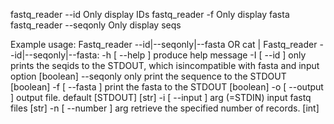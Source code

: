 
fastq_reader --id         Only display IDs
fastq_reader -f           Only display fasta
fastq_reader --seqonly    Only display seqs


Example usage: 
	Fastq_reader --id|--seqonly|--fasta <fastq files> OR
	cat <fastq files> | Fastq_reader --id|--seqonly|--fasta:
  -h [ --help ]               produce help message
  -I [ --id ]                 only prints the seqids to the STDOUT, which 
                              isincompatible with fasta and input option 
                              [boolean]
  --seqonly                   only print the sequence to the STDOUT [boolean]
  -f [ --fasta ]              print the fasta to the STDOUT [boolean]
  -o [ --output ]             output file. default [STDOUT] [str]
  -i [ --input ] arg (=STDIN) input fastq files [str]
  -n [ --number ] arg         retrieve the specified number of records. [int]

